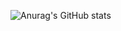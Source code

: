 ![Anurag's GitHub stats](https://github-readme-stats.vercel.app/api?username=nguyenphuc22&show_icons=true&bg_color=00000000)